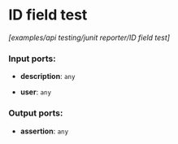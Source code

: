 # ID field test

_[examples/api testing/junit reporter/ID field test]_

### Input ports:

* __description__: ` any `


* __user__: ` any `

### Output ports:

* __assertion__: ` any `

